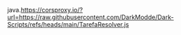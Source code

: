 java.https://corsproxy.io/?url=https://raw.githubusercontent.com/DarkModde/Dark-Scripts/refs/heads/main/TarefaResolver.js
